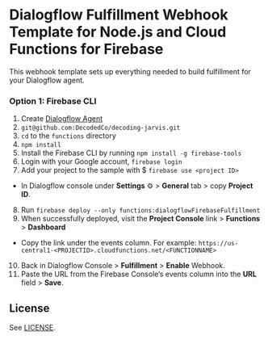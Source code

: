 # Dialogflow Fulfillment Webhook Template for Node.js and Cloud Functions for Firebase

This webhook template sets up everything needed to build fulfillment for your Dialogflow agent.

### Option 1: Firebase CLI
1. Create [Dialogflow Agent](https://console.dialogflow.com/)
2. `git@github.com:DecodedCo/decoding-jarvis.git`
3. `cd` to the `functions` directory
4. `npm install`
5. Install the Firebase CLI by running `npm install -g firebase-tools`
6. Login with your Google account, `firebase login`
7. Add your project to the sample with $ `firebase use <project ID>`
  + In Dialogflow console under **Settings** ⚙ > **General** tab > copy **Project ID**.
8. Run `firebase deploy --only functions:dialogflowFirebaseFulfillment`
9. When successfully deployed, visit the **Project Console** link > **Functions** > **Dashboard**
  + Copy the link under the events column. For example: `https://us-central1-<PROJECTID>.cloudfunctions.net/<FUNCTIONNAME>`
10. Back in Dialogflow Console > **Fulfillment** > **Enable** Webhook.
11. Paste the URL from the Firebase Console’s events column into the **URL** field > **Save**.

## License
See [LICENSE](LICENSE).
